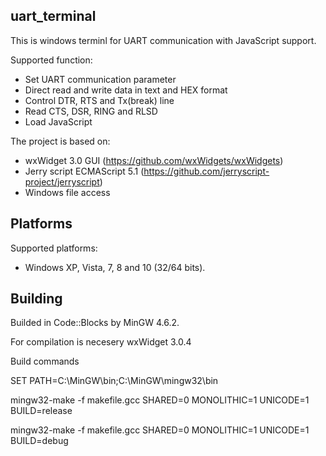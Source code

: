 uart_terminal
-------------

This is windows terminl for UART communication with JavaScript support.

Supported function:

- Set UART communication parameter
- Direct read and write data in text and HEX format
- Control DTR, RTS and Tx(break) line
- Read CTS, DSR, RING and RLSD
- Load JavaScript

The project is based on:

- wxWidget 3.0 GUI (https://github.com/wxWidgets/wxWidgets)
- Jerry script ECMAScript 5.1 (https://github.com/jerryscript-project/jerryscript)
- Windows file access

Platforms
---------

Supported platforms:

- Windows XP, Vista, 7, 8 and 10 (32/64 bits).

Building
--------

Builded in Code::Blocks by MinGW 4.6.2.

For compilation is necesery wxWidget 3.0.4

Build commands

SET PATH=C:\MinGW\bin;C:\MinGW\mingw32\bin

mingw32-make -f makefile.gcc SHARED=0 MONOLITHIC=1 UNICODE=1 BUILD=release

mingw32-make -f makefile.gcc SHARED=0 MONOLITHIC=1 UNICODE=1 BUILD=debug
